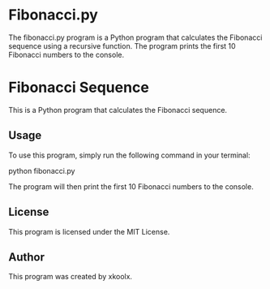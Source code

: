 # Fibonacci.py
The fibonacci.py program is a Python program that calculates the Fibonacci sequence using a recursive function. The program prints the first 10 Fibonacci numbers to the console.

# Fibonacci Sequence

This is a Python program that calculates the Fibonacci sequence.

## Usage

To use this program, simply run the following command in your terminal:

python fibonacci.py


The program will then print the first 10 Fibonacci numbers to the console.

## License

This program is licensed under the MIT License.

## Author

This program was created by xkoolx.
